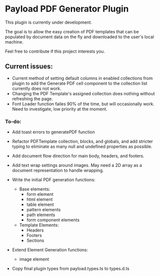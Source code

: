 # Payload PDF Generator Plugin

This plugin is currently under development. 

The goal is to allow the easy creation of PDF templates that can be populated by document data on the fly and downloaded to the user's local machine.

Feel free to contribute if this project interests you.

## Current issues:

* Current method of setting default columns in enabled collections from plugin to add the Generate PDF cell component to the collection list currently does not work.
* Changing the PDF Template's assigned collection does nothing without refreshing the page.
* Font Loader function failes 90% of the time, but will occasionally work. Need to investigate, low priority at the moment.

### To-do:

* Add toast errors to generatePDF function
* Refactor PDFTemplate collection, blocks, and globals, and add stricter typing to eliminate as many null and undefined properties as possible.
* Add document flow direction for main body, headers, and footers.
* Add text wrap settings around images. May need a 2D array as a document representation to handle wrapping.

* Write the initial PDF generation functions:
  * Base elements:
    * form element
    * html element
    * table element
    * pattern elements
    * path elements
    * form component elements
  * Template Elements:
    * Headers
    * Footers
    * Sections

* Extend Element Generation functions:
  * image element
    
* Copy final plugin types from payload.types.ts to types.d.ts